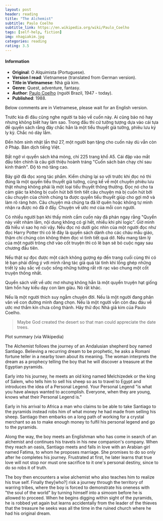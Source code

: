 ```yaml
---
layout: post
header: reading
title: "The Alchemist"
subtitle: Paulo Coelho
subtitle_link: https://en.wikipedia.org/wiki/Paulo_Coelho
tags: [self-help, fiction]
img: nhagiakim.jpg
categories: reading
rating: 3.5
---
```


<h4 class="post-more">Information</h4>

- **Original**: O Alquimista (Portuguese).
- **Version I read**: Vietnamese (translated from German version).
- **Title in Vietnamese**: Nhà giả kim.
- **Genre**: Quest, adventure, fantasy.
- **Author**: [Paulo Coelho](https://en.wikipedia.org/wiki/Paulo_Coelho) (người Brazil, 1947 - today).
- **Published**: 1988.

<div class="alert alert-success" role="alert">
Below comments are in Vietnamese, please wait for an English version.
</div>

Trước kia đi đâu cũng nghe người ta bảo về cuốn này. Ai cũng bảo nó hay nhưng không biết hay làm sao. Trong đầu thì cứ tưởng tượng dựa vào cái tựa đề quyển sách rằng đây chắc hẳn là một tiểu thuyết giả tưởng, phiêu lưu ký ly kỳ. Chắc nó dày lắm.

Đến hôm sinh nhật lần thứ 27, một người bạn tặng cho cuốn này dù vẫn còn ở Pháp. Bản dịch tiếng Việt.

Bất ngờ vì quyển sách khá mỏng, chỉ 225 trang khổ A5. Cái đập vào mắt đầu tiên chính là câu giới thiệu hoành tráng "Cuốn sách bán chạy chỉ sau kinh thánh". Độ tò mò tăng cao.

Bây giờ đã đọc xong tác phẩm. Kiểm chứng lại so với trước khi đọc nó thì đúng là một quyển tiểu thuyết giả tưởng, cũng kể về một chuyến phiêu lưu thật nhưng không phải là một loại tiểu thuyết thông thường. Đọc nó cho ta cảm giác ta không bị cuốn hút bởi tình tiết câu chuyện mà bị cuốn hút bởi câu chuyện của chính chúng ta được quyển tiểu thuyết giúp cho gợi mở và làm rõ ràng hơn. Câu chuyện mà chúng ta đã lỡ quên hoặc không tự mình nhận ra được nó đã ở đấy. Chuyện về ước mơ của mỗi con người.

Có nhiều người bạn khi thấy mình cầm cuốn này đã phán ngay rằng "Quyển này viết nhảm lắm, nội dung không có gì hết, nhiều khi phi logic". Giờ mình đã hiểu vì sao họ nói vậy. Nếu đọc nó dưới góc nhìn của một người đọc như đọc Harry Potter thì có lẽ đây là quyển sách dành cho các cháu mẫu giáo, thậm chí chúng còn không thèm đọc vì tình tiết quá dở. Nếu mang tâm lý của một người trông chờ vào cốt truyện thì có lẽ bạn sẽ bỏ cuộc ngay sau chương đầu tiên.

Nếu thật sự đọc được một cách không gượng ép đến trang cuối cùng thì có lẽ bạn phải đồng ý với mình rằng tác giả quá tài tình khi lồng ghép những triết lý sâu sắc về cuộc sống những tưởng rất rời rạc vào chung một cốt truyện thống nhất.

Quyển sách viết về ước mơ nhưng không hẳn là một quyển truyện hạt giống tâm hồn hay kiểu dạy con làm giàu. Nó rất khác.

Nếu là một người thích suy ngẫm chuyện đời. Nếu là một người đang phân vân về con đường mình đang chọn. Nếu là một người vẫn còn đau đáu về ước mơ thầm kín chưa công thành. Hãy thử đọc Nhà giả kim của Paulo Coelho.

> Maybe God created the desert so that man could appreciate the date trees.


<div class="tomTat">
<div id="btTomTat" class="collapsed" data-toggle="collapse" href="#ndTomTat"><span>Plot summary (via Wikipedia)</span></div>
<div id="ndTomTat" markdown="1" class="collapse multi-collapse">

The Alchemist follows the journey of an Andalusian shepherd boy named Santiago. Believing a recurring dream to be prophetic, he asks a Romani fortune teller in a nearby town about its meaning. The woman interprets the dream as a prophecy telling the boy that he will discover a treasure at the Egyptian pyramids.

Early into his journey, he meets an old king named Melchizedek or the king of Salem, who tells him to sell his sheep so as to travel to Egypt and introduces the idea of a Personal Legend. Your Personal Legend "is what you have always wanted to accomplish. Everyone, when they are young, knows what their Personal Legend is."

Early in his arrival to Africa a man who claims to be able to take Santiago to the pyramids instead robs him of what money he had made from selling his sheep. Santiago then embarks on a long path of working for a crystal merchant so as to make enough money to fulfil his personal legend and go to the pyramids.

Along the way, the boy meets an Englishman who has come in search of an alchemist and continues his travels in his new companion's company. When they reach an oasis, Santiago meets and falls in love with an Arabian girl named Fatima, to whom he proposes marriage. She promises to do so only after he completes his journey. Frustrated at first, he later learns that true love will not stop nor must one sacrifice to it one's personal destiny, since to do so robs it of truth.

The boy then encounters a wise alchemist who also teaches him to realize his true self. Finally they[who?] risk a journey through the territory of warring tribes, where the boy is forced to demonstrate his oneness with "the soul of the world" by turning himself into a simoom before he is allowed to proceed. When he begins digging within sight of the pyramids, he is robbed yet again but learns accidentally from the leader of the thieves that the treasure he seeks was all the time in the ruined church where he had his original dream.

</div>
</div>
